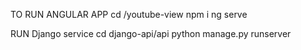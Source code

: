 TO RUN ANGULAR APP 
cd /youtube-view 
npm i
ng serve

RUN Django service
cd django-api/api
python manage.py runserver
